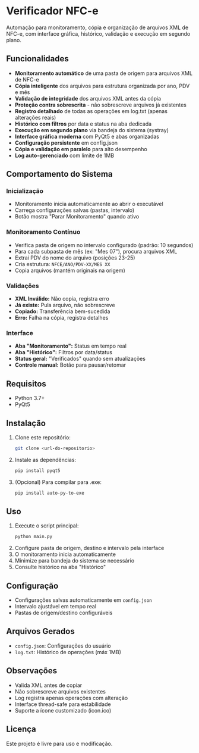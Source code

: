# Verificador NFC-e

Automação para monitoramento, cópia e organização de arquivos XML de NFC-e, com interface gráfica, histórico, validação e execução em segundo plano.

## Funcionalidades
- **Monitoramento automático** de uma pasta de origem para arquivos XML de NFC-e
- **Cópia inteligente** dos arquivos para estrutura organizada por ano, PDV e mês
- **Validação de integridade** dos arquivos XML antes da cópia
- **Proteção contra sobrescrita** - não sobrescreve arquivos já existentes
- **Registro detalhado** de todas as operações em log.txt (apenas alterações reais)
- **Histórico com filtros** por data e status na aba dedicada
- **Execução em segundo plano** via bandeja do sistema (systray)
- **Interface gráfica moderna** com PyQt5 e abas organizadas
- **Configuração persistente** em config.json
- **Cópia e validação em paralelo** para alto desempenho
- **Log auto-gerenciado** com limite de 1MB

## Comportamento do Sistema

### Inicialização
- Monitoramento inicia automaticamente ao abrir o executável
- Carrega configurações salvas (pastas, intervalo)
- Botão mostra "Parar Monitoramento" quando ativo

### Monitoramento Contínuo
- Verifica pasta de origem no intervalo configurado (padrão: 10 segundos)
- Para cada subpasta de mês (ex: "Mes 07"), procura arquivos XML
- Extrai PDV do nome do arquivo (posições 23-25)
- Cria estrutura: `NFCE/ANO/PDV-XX/MES XX`
- Copia arquivos (mantém originais na origem)

### Validações
- **XML Inválido:** Não copia, registra erro
- **Já existe:** Pula arquivo, não sobrescreve
- **Copiado:** Transferência bem-sucedida
- **Erro:** Falha na cópia, registra detalhes

### Interface
- **Aba "Monitoramento":** Status em tempo real
- **Aba "Histórico":** Filtros por data/status
- **Status geral:** "Verificados" quando sem atualizações
- **Controle manual:** Botão para pausar/retomar

## Requisitos
- Python 3.7+
- PyQt5

## Instalação
1. Clone este repositório:
   ```bash
   git clone <url-do-repositorio>
   ```
2. Instale as dependências:
   ```bash
   pip install pyqt5
   ```
3. (Opcional) Para compilar para .exe:
   ```bash
   pip install auto-py-to-exe
   ```

## Uso
1. Execute o script principal:
   ```bash
   python main.py
   ```
2. Configure pasta de origem, destino e intervalo pela interface
3. O monitoramento inicia automaticamente
4. Minimize para bandeja do sistema se necessário
5. Consulte histórico na aba "Histórico"

## Configuração
- Configurações salvas automaticamente em `config.json`
- Intervalo ajustável em tempo real
- Pastas de origem/destino configuráveis

## Arquivos Gerados
- `config.json`: Configurações do usuário
- `log.txt`: Histórico de operações (máx 1MB)

## Observações
- Valida XML antes de copiar
- Não sobrescreve arquivos existentes
- Log registra apenas operações com alteração
- Interface thread-safe para estabilidade
- Suporte a ícone customizado (icon.ico)

## Licença
Este projeto é livre para uso e modificação. 